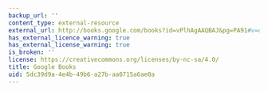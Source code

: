 ```yaml
---
backup_url: ''
content_type: external-resource
external_url: http://books.google.com/books?id=vPlhAgAAQBAJ&pg=PA91#v=onepage
has_external_licence_warning: true
has_external_license_warning: true
is_broken: ''
license: https://creativecommons.org/licenses/by-nc-sa/4.0/
title: Google Books
uid: 5dc39d9a-4e4b-49b6-a27b-aa0715a6ae0a
---
```

